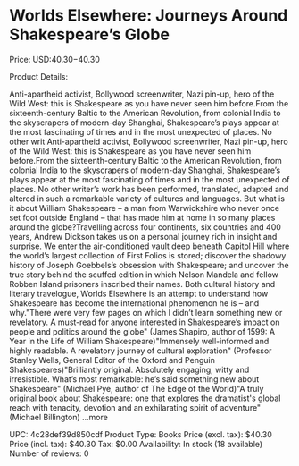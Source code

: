 # Worlds Elsewhere: Journeys Around Shakespeare’s Globe

Price: USD:$40.30-$40.30

Product Details:

Anti-apartheid activist, Bollywood screenwriter, Nazi pin-up, hero of the Wild West: this is Shakespeare as you have never seen him before.From the sixteenth-century Baltic to the American Revolution, from colonial India to the skyscrapers of modern-day Shanghai, Shakespeare’s plays appear at the most fascinating of times and in the most unexpected of places. No other writ Anti-apartheid activist, Bollywood screenwriter, Nazi pin-up, hero of the Wild West: this is Shakespeare as you have never seen him before.From the sixteenth-century Baltic to the American Revolution, from colonial India to the skyscrapers of modern-day Shanghai, Shakespeare’s plays appear at the most fascinating of times and in the most unexpected of places. No other writer’s work has been performed, translated, adapted and altered in such a remarkable variety of cultures and languages. But what is it about William Shakespeare – a man from Warwickshire who never once set foot outside England – that has made him at home in so many places around the globe?Travelling across four continents, six countries and 400 years, Andrew Dickson takes us on a personal journey rich in insight and surprise. We enter the air-conditioned vault deep beneath Capitol Hill where the world’s largest collection of First Folios is stored; discover the shadowy history of Joseph Goebbels’s obsession with Shakespeare; and uncover the true story behind the scuffed edition in which Nelson Mandela and fellow Robben Island prisoners inscribed their names. Both cultural history and literary travelogue, Worlds Elsewhere is an attempt to understand how Shakespeare has become the international phenomenon he is – and why."There were very few pages on which I didn’t learn something new or revelatory. A must-read for anyone interested in Shakespeare’s impact on people and politics around the globe" (James Shapiro, author of 1599: A Year in the Life of William Shakespeare)"Immensely well-informed and highly readable. A revelatory journey of cultural exploration" (Professor Stanley Wells, General Editor of the Oxford and Penguin Shakespeares)"Brilliantly original. Absolutely engaging, witty and irresistible. What’s most remarkable: he’s said something new about Shakespeare" (Michael Pye, author of The Edge of the World)"A truly original book about Shakespeare: one that explores the dramatist's global reach with tenacity, devotion and an exhilarating spirit of adventure" (Michael Billington) ...more

UPC: 4c28def39d850cdf
Product Type: Books
Price (excl. tax): $40.30
Price (incl. tax): $40.30
Tax: $0.00
Availability: In stock (18 available)
Number of reviews: 0